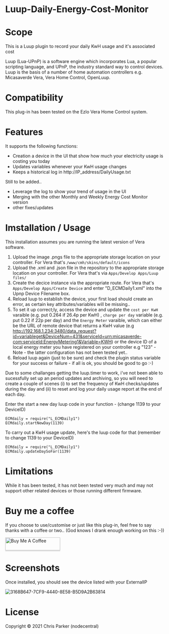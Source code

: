 # Luup-Daily-Energy-Cost-Monitor

# Scope

This is a Luup plugin to record your daily KwH usage and it's associated cost

Luup (Lua-UPnP) is a software engine which incorporates Lua, a popular scripting language, and UPnP, the industry standard way to control devices. Luup is the basis of a number of home automation controllers e.g. Micasaverde Vera, Vera Home Control, OpenLuup.

# Compatibility

This plug-in has been tested on the Ezlo Vera Home Control system.

# Features

It supports the following functions:

* Creation a device in the UI that show how much your electricity usage is costing you today
* Updates variables whenever your KwH usage changes
* Keeps a historical log in http://IP_address/DailyUsage.txt

Still to be added..

* Leverage the log to show your trend of usage in the UI
* Merging with the other Monthly and Weekly Energy Cost Monitor version
* other fixes/updates

# Imstallation / Usage

This installation assumes you are running the latest version of Vera software.

1. Upload the image .pngs file to the appropriate storage location on your controller. For Vera that's `/www/cmh/skins/default/icons`
2. Upload the .xml and .json file in the repository to the appropriate storage location on your controller. For Vera that's via `Apps/Develop Apps/Luup files/`
3. Create the decice instance via the appropriate route. For Vera that's `Apps/Develop Apps/Create Device` and enter "D_ECMDaily1.xml" into the Upnp Device Filename box. 
4. Reload luup to establish the device, your first load should create an error, as certain key attributes/variables will be missing..
5. To set it up correct;ly, access the device and update the `cost per KwH` varaible (e.g. put 0.264 if 26.4p per KwH) , `charge per day` variable (e.g. put 0.22 if 22p per day) and the `Energy Meter` varaible, which can either be the URL of remote device that returns a KwH value (e.g http://192.168.1.234:3480/data_request?id=variableget&DeviceNum=431&serviceId=urn:micasaverde-com:serviceId:EnergyMetering1&Variable=KWH) or the device ID of a local energy meter you have registered on your controller e.g "123" - Note - the latter configuration has not been tested yet..
6. Reload luup again (just to be sure) and check the plugin status variable for your success or failure - if all is ok, you should be good to go :-)

Due to some challanges getting the luup.timer to work, i've not been able to sucessfully set up an period updates and archiving, so you will need to create a couple of scenes (i) to set the frequency of KwH checks/updates during the day and (ii) to reset and log your daily usage report at the end of each day.

Enter the start a new day luup code in your function - (change 1139 to your DeviceID)
````
ECMdaily = require("L_ECMDaily1") 
ECMdaily.startNewDay(1139)
````
To carry out a KwH usage update, here's the luup code for that (remember to change 1139 to your DeviceID)
````
ECMdaily = require("L_ECMDaily1") 
ECMdaily.updateDaySoFar(1139) 
````

# Limitations

While it has been tested, it has not been tested very much and may not support other related devices or those running different firmware.

# Buy me a coffee

If you choose to use/customise or just like this plug-in, feel free to say thanks with a coffee or two.. 
(God knows I drank enough working on this :-)) 

<a href="https://www.paypal.me/nodezero" target="_blank"><img src="https://www.buymeacoffee.com/assets/img/custom_images/orange_img.png" alt="Buy Me A Coffee" style="height: 41px !important;width: 174px !important;box-shadow: 0px 3px 2px 0px rgba(190, 190, 190, 0.5) !important;-webkit-box-shadow: 0px 3px 2px 0px rgba(190, 190, 190, 0.5) !important;" ></a>

# Screenshots

Once installed, you should see the device listed with your ExternalIP

![3168B647-7CF9-4440-8E58-B5D9A2B63814](https://user-images.githubusercontent.com/4349292/148536263-f20b7416-9578-40cc-995c-447560da538e.jpeg)


# License

Copyright © 2021 Chris Parker (nodecentral)
